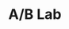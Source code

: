 ---
title: A/B Lab
emoji: 🚀 🚀 🚀
colorFrom: blue
colorTo: green
sdk: streamlit
sdk_version: 1.10.0
python_version: 3.9
app_file: src/app.py
pinned: false
---